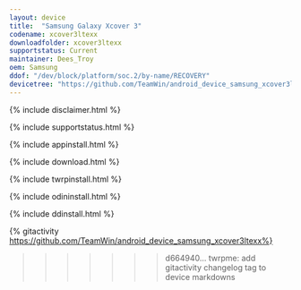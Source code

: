 ```yaml
---
layout: device
title:  "Samsung Galaxy Xcover 3"
codename: xcover3ltexx
downloadfolder: xcover3ltexx
supportstatus: Current
maintainer: Dees_Troy
oem: Samsung
ddof: "/dev/block/platform/soc.2/by-name/RECOVERY"
devicetree: "https://github.com/TeamWin/android_device_samsung_xcover3ltexx"
---
```


{% include disclaimer.html %}

{% include supportstatus.html %}

{% include appinstall.html %}

{% include download.html %}

{% include twrpinstall.html %}

{% include odininstall.html %}

{% include ddinstall.html %}

{% gitactivity  https://github.com/TeamWin/android_device_samsung_xcover3ltexx%}
>>>>>>> d664940... twrpme: add gitactivity changelog tag to device markdowns
